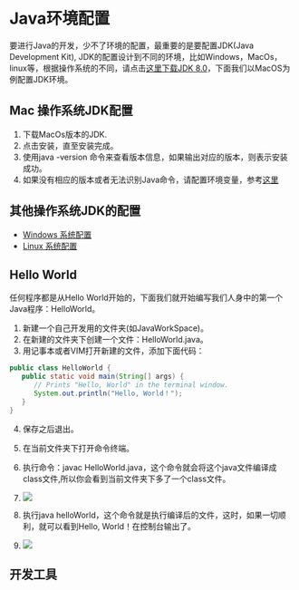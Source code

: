 # Java环境配置

要进行Java的开发，少不了环境的配置，最重要的是要配置JDK(Java Development Kit), JDK的配置设计到不同的环境，比如Windows，MacOs，linux等，根据操作系统的不同，请点击[这里下载JDK 8.0](https://www.oracle.com/technetwork/java/javase/downloads/jdk8-downloads-2133151.html)，下面我们以MacOS为例配置JDK环境。


## Mac 操作系统JDK配置

1. 下载MacOs版本的JDK.
2. 点击安装，直至安装完成。
3. 使用java -version 命令来查看版本信息，如果输出对应的版本，则表示安装成功。
4. 如果没有相应的版本或者无法识别Java命令，请配置环境变量，参考[这里](http://www.cnblogs.com/quickcodes/p/5398709.html)

## 其他操作系统JDK的配置

* [Windows 系统配置](https://docs.oracle.com/javase/8/docs/technotes/guides/install/windows_jdk_install.html)
* [Linux 系统配置](https://docs.oracle.com/javase/8/docs/technotes/guides/install/linux_jdk.html)

## Hello World

任何程序都是从Hello World开始的，下面我们就开始编写我们人身中的第一个Java程序：HelloWorld。

1. 新建一个自己开发用的文件夹(如JavaWorkSpace)。
2. 在新建的文件夹下创建一个文件：HelloWorld.java。
3. 用记事本或者VIM打开新建的文件，添加下面代码：
```java
public class HelloWorld {
   public static void main(String[] args) {
      // Prints "Hello, World" in the terminal window.
      System.out.println("Hello, World！");
   }
}
```
4. 保存之后退出。
5. 在当前文件夹下打开命令终端。
6. 执行命令：javac HelloWorld.java，这个命令就会将这个java文件编译成class文件,所以你会看到当前文件夹下多了一个class文件。

7. ![](http://ww1.sinaimg.cn/large/af4e9f79gy1fxq3za6vp8j21lq08wjuy.jpg)
8. 执行java helloWorld，这个命令就是执行编译后的文件，这时，如果一切顺利，就可以看到Hello, World！在控制台输出了。

9. ![](http://ww1.sinaimg.cn/large/af4e9f79gy1fxq42mhnycj216203y75e.jpg)

## 开发工具
